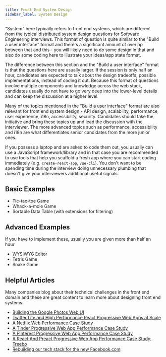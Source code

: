 ```yaml
---
title: Front End System Design
sidebar_label: System Design
---
```


"System" here typically refers to front end systems, which are different from the typical distributed system design questions for Software Engineering interviews. This format of question is quite similar to the "Build a user interface" format and there's a significant amount of overlap between that and this - you will likely need to do some design in that and also do some coding here to illustrate your ideas/app state format.

The difference between this section and the "Build a user interface" format is that the questions here are usually larger. If the session is only half an hour, candidates are expected to talk about the design tradeoffs, possible implementations, instead of coding it out. Because this format of questions involve multiple components and knowledge across the web stack, candidates usually do not have to go very deep into the lower-level details and can keep the discussion at a higher level.

Many of the topics mentioned in the "Build a user interface" format are also relevant for front end system design - API design, scalability, performance, user experience, i18n, accessibility, security. Candidates should take the initiative and bring these topics up and lead the discussion with the interviewer. The more advanced topics such as performance, accessibility and i18n are what differentiates senior candidates from the more junior ones.

If you possess a laptop and are asked to code them out, you usually can use a JavaScript framework/library and in that case you are recommended to use tools that help you scaffold a fresh app where you can start coding immediately (e.g. `create-react-app`, `vue-cli`). You don't want to be spending time during the interview doing unnecessary plumbing that doesn't give your interviewers additional useful signals.

## Basic Examples

- Tic-tac-toe Game
- Whack-a-mole Game
- Sortable Data Table (with extensions for filtering)

## Advanced Examples

If you have to implement these, usually you are given more than half an hour

- WYSIWYG Editor
- Tetris Game
- Snake Game

## Helpful Articles

Many companies blog about their technical challenges in the front end domain and these are great content to learn more about designing front end systems.

- [Building the Google Photos Web UI](https://medium.com/google-design/google-photos-45b714dfbed1)
- [Twitter Lite and High Performance React Progressive Web Apps at Scale](https://medium.com/@paularmstrong/twitter-lite-and-high-performance-react-progressive-web-apps-at-scale-d28a00e780a3)
- [A Netflix Web Performance Case Study](https://medium.com/dev-channel/a-netflix-web-performance-case-study-c0bcde26a9d9)
- [A Tinder Progressive Web App Performance Case Study](https://medium.com/@addyosmani/a-tinder-progressive-web-app-performance-case-study-78919d98ece0)
- [A Pinterest Progressive Web App Performance Case Study](https://medium.com/dev-channel/a-pinterest-progressive-web-app-performance-case-study-3bd6ed2e6154)
- [A React And Preact Progressive Web App Performance Case Study: Treebo](https://medium.com/dev-channel/treebo-a-react-and-preact-progressive-web-app-performance-case-study-5e4f450d5299)
- [Rebuilding our tech stack for the new Facebook.com](https://engineering.fb.com/2020/05/08/web/facebook-redesign/)
